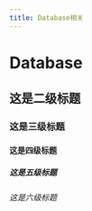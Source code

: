 ```yaml
---
title: Database相关
---
```


# Database

## 这是二级标题

### 这是三级标题

#### 这是四级标题

##### 这是五级标题

###### 这是六级标题

